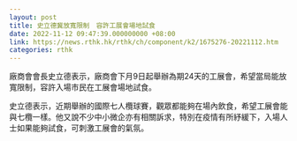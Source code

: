 ```yaml
---
layout: post
title: 史立德冀放寬限制　容許工展會場地試食
date: 2022-11-12 09:47:39.000000000 +08:00
link: https://news.rthk.hk/rthk/ch/component/k2/1675276-20221112.htm
categories: rthk
---
```


廠商會會長史立德表示，廠商會下月9日起舉辦為期24天的工展會，希望當局能放寬限制，容許入場市民在工展會場地試食。

史立德表示，近期舉辦的國際七人欖球賽，觀眾都能夠在場內飲食，希望工展會能與七欖一樣。他又說不少中小微企亦有相關訴求，特別在疫情有所紓緩下，入場人士如果能夠試食，可刺激工展會的氣氛。
